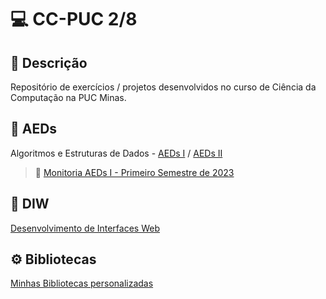 # 💻 CC-PUC 2/8

## 📝 Descrição
Repositório de exercícios / projetos desenvolvidos no curso de Ciência da Computação na PUC Minas.

## 📁 AEDs
Algoritmos e Estruturas de Dados - [AEDs I](AEDs/AEDs_I) / [AEDs II](AEDs/AEDs_II)

> 📁 [Monitoria AEDs I - Primeiro Semestre de 2023](MonitoriaAEDs_I)

## 📁 DIW
[Desenvolvimento de Interfaces Web](DIW)

## ⚙️ Bibliotecas
[Minhas Bibliotecas personalizadas](Bibliotecas)
